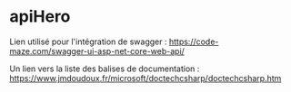 # apiHero

Lien utilisé pour l'intégration de swagger : https://code-maze.com/swagger-ui-asp-net-core-web-api/

Un lien vers la liste des balises de documentation : https://www.jmdoudoux.fr/microsoft/doctechcsharp/doctechcsharp.htm
